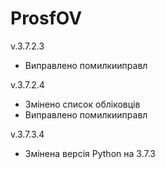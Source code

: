 # ProsfOV
v.3.7.2.3
- Виправлено помилкииправл

v.3.7.2.4
- Змінено список обліковців
- Виправлено помилкииправл

v.3.7.3.4
- Змінена версія Python на 3.7.3 